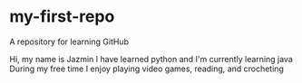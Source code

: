 # my-first-repo
A repository for learning GitHub

Hi, my name is Jazmin
I have learned python and I'm currently learning java
During my free time I enjoy playing video games, reading, and crocheting 
